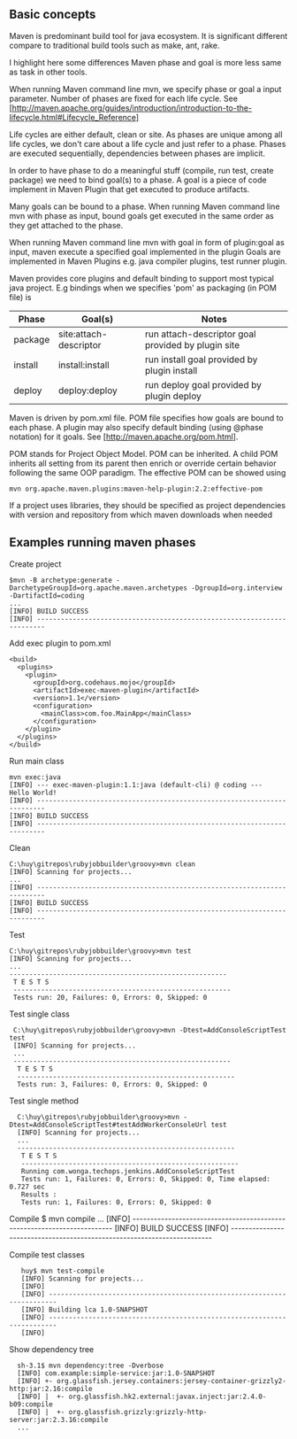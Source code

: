 ## Basic concepts

Maven is predominant build tool for java ecosystem. It is significant different compare to traditional build tools such as make, ant, rake. 

I highlight here some differences Maven phase and goal is more less same as task in other tools. 

When running Maven command line mvn, we specify phase or goal a input parameter. Number of phases are fixed for each life cycle. See [http://maven.apache.org/guides/introduction/introduction-to-the-lifecycle.html#Lifecycle_Reference]

Life cycles are either default, clean or site. As phases are unique among all life cycles, we don't care about a life cycle and just refer to a phase. Phases are executed sequentially,  dependencies between phases are implicit.

In order to have phase to do a meaningful stuff (compile, run test,  create package) we need to bind  goal(s) to a phase. A goal is a piece of code implement in Maven Plugin that get executed to produce artifacts. 

Many goals can be bound to a phase. When running Maven command line mvn with phase as input, bound goals get executed in the same order as they get attached to the phase. 

When running Maven command line mvn with goal in form of plugin:goal as input, maven execute a specified goal implemented in the plugin Goals are implemented in Maven Plugins e.g. java compiler plugins, test runner plugin.

Maven provides core plugins and default binding to support most typical java project. E.g  bindings when we specifies 'pom' as packaging (in POM file) is

 Phase         | Goal(s)                | Notes 
 ------------- |------------------------| --------------------------------------------------
 package       | site:attach-descriptor | run attach-descriptor goal provided by plugin site
 install	      | install:install	       | run install goal provided by plugin install
 deploy	       | deploy:deploy	         | run deploy goal provided by plugin deploy

Maven is driven by pom.xml file. POM file specifies how goals are bound to each phase. A plugin may also specify default binding (using @phase notation) for it goals. See [http://maven.apache.org/pom.html].

POM stands for Project Object Model. POM can be inherited. A child POM inherits all setting from its parent then enrich or override certain behavior following the 
same OOP paradigm. The effective POM can be showed using 

    mvn org.apache.maven.plugins:maven-help-plugin:2.2:effective-pom

If a project uses libraries, they should be specified as project dependencies with version and repository from which maven downloads when needed

## Examples running maven phases

Create project

    $mvn -B archetype:generate -DarchetypeGroupId=org.apache.maven.archetypes -DgroupId=org.interview -DartifactId=coding
    ...
    [INFO] BUILD SUCCESS
    [INFO] ------------------------------------------------------------------------

Add exec plugin to pom.xml

    <build>
      <plugins>
        <plugin>
          <groupId>org.codehaus.mojo</groupId>
          <artifactId>exec-maven-plugin</artifactId>
          <version>1.1</version>
          <configuration>
            <mainClass>com.foo.MainApp</mainClass>
          </configuration>
        </plugin>
      </plugins>
    </build>

Run main class
     
    mvn exec:java
    [INFO] --- exec-maven-plugin:1.1:java (default-cli) @ coding ---
    Hello World!
    [INFO] ------------------------------------------------------------------------
    [INFO] BUILD SUCCESS
    [INFO] ------------------------------------------------------------------------

Clean

    C:\huy\gitrepos\rubyjobbuilder\groovy>mvn clean
    [INFO] Scanning for projects...
    ...
    [INFO] ------------------------------------------------------------------------
    [INFO] BUILD SUCCESS
    [INFO] ------------------------------------------------------------------------

Test

    C:\huy\gitrepos\rubyjobbuilder\groovy>mvn test
    [INFO] Scanning for projects...
    ...
    -------------------------------------------------------
     T E S T S
     -------------------------------------------------------
     Tests run: 20, Failures: 0, Errors: 0, Skipped: 0

Test single class 

     C:\huy\gitrepos\rubyjobbuilder\groovy>mvn -Dtest=AddConsoleScriptTest test
     [INFO] Scanning for projects...
     ...
     -------------------------------------------------------
      T E S T S
      -------------------------------------------------------
      Tests run: 3, Failures: 0, Errors: 0, Skipped: 0

Test single method

      C:\huy\gitrepos\rubyjobbuilder\groovy>mvn -Dtest=AddConsoleScriptTest#testAddWorkerConsoleUrl test
      [INFO] Scanning for projects...
      ...
      -------------------------------------------------------
       T E S T S
       -------------------------------------------------------
       Running com.wonga.techops.jenkins.AddConsoleScriptTest
       Tests run: 1, Failures: 0, Errors: 0, Skipped: 0, Time elapsed: 0.727 sec
       Results :
       Tests run: 1, Failures: 0, Errors: 0, Skipped: 0

Compile 
       $ mvn compile
       ...
       [INFO] ------------------------------------------------------------------------
       [INFO] BUILD SUCCESS
       [INFO] ------------------------------------------------------------------------

Compile test classes

       huy$ mvn test-compile
       [INFO] Scanning for projects...
       [INFO]                                                                         
       [INFO] ------------------------------------------------------------------------
       [INFO] Building lca 1.0-SNAPSHOT
       [INFO] ------------------------------------------------------------------------
       [INFO] 

Show dependency tree

      sh-3.1$ mvn dependency:tree -Dverbose
      [INFO] com.example:simple-service:jar:1.0-SNAPSHOT
      [INFO] +- org.glassfish.jersey.containers:jersey-container-grizzly2-http:jar:2.16:compile
      [INFO] |  +- org.glassfish.hk2.external:javax.inject:jar:2.4.0-b09:compile
      [INFO] |  +- org.glassfish.grizzly:grizzly-http-server:jar:2.3.16:compile
      ...
